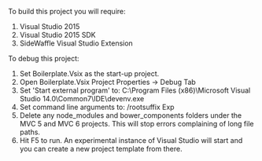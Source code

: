 To build this project you will require:

1. Visual Studio 2015
2. Visual Studio 2015 SDK
3. SideWaffle Visual Studio Extension

To debug this project:

1. Set Boilerplate.Vsix as the start-up project.
2. Open Boilerplate.Vsix Project Properties -> Debug Tab
3. Set 'Start external program' to:
   C:\Program Files (x86)\Microsoft Visual Studio 14.0\Common7\IDE\devenv.exe
4. Set command line arguments to:
   /rootsuffix Exp
5. Delete any node_modules and bower_components folders under the MVC 5 and MVC 6 projects. This will stop errors complaining of long file paths.
6. Hit F5 to run. An experimental instance of Visual Studio will start and you can create a new project template from there.
